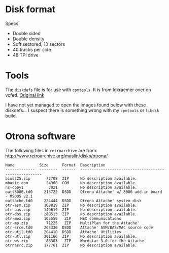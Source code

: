 # Disk format

Specs:
* Double sided
* Double density
* Soft sectored, 10 sectors
* 40 tracks per side
* 48 TPI drive

# Tools

The `diskdefs` file is for use with `cpmtools`. It is from Idkraemer over on vcfed.
[Original link](https://forum.vcfed.org/index.php?threads/otrona-attache.1240458/)

I have not yet managed to open the images found below with these diskdefs...
I suspect there is something wrong with my `cpmtools` or `libdsk` build.

# Otrona software

The following files in `retroarchive` are from:
http://www.retroarchive.org/maslin/disks/otrona/

```
Name           Size      Format  Description
-------------  --------  ------  -----------------------------------------------------
bios225.zip       72708  ZIP     No description available.
mbasic.com        24960  COM     No description available.
ns-copy1           3021          No description available.
oatt8086.td0     213722  DSDD    Otrona Attache' w/ 8086 add-in board - MSDOS v2.1
oattache.td0     224444  DSDD    Otrona Attache' system disk
otr-asm.zip      108819  ZIP     No description available.
otr-bas.zip      149619  ZIP     No description available.
otr-dos.zip      260513  ZIP     No description available.
otr-mex.zip      105559   ZIP    MEX communications
otr-mp.zip        71225   ZIP    MultiPlan for the Attache'
otr-srce.td0     203336  DSDD    Attache' ASM/BAS/MAC source code
otr-util.td0     204410  DSDD    Attache' Utilities
otr-utl.zip      201166  ZIP     No description available.
otr-ws.zip        88303   ZIP    Wordstar 3.0 for the Attache'
otrnasrc.zip     177761  ZIP     No description available.
```